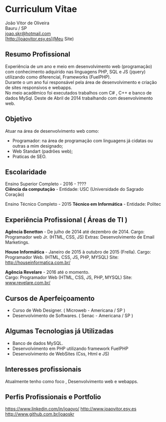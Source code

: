 # Curriculum Vitae

João Vitor de Oliveira    
Bauru / SP   
[joao.skr@hotmail.com](joao.skr@hotmail.com)  
[http://joaovitor.esy.es](Meu Site)  	


## Resumo Profissional

Experiência de um ano e meio em desenvolvimento web (programação) com conhecimento adquirido nas linguagens PHP, SQL e JS (jquery) utilizando como diferencial, Frameworks (FuelPHP).   
Durante o um ano fui responsável pela área de desenvolvimento e criação de sites responsivos e webapps.   
No meio acadêmico foi executados trabalhos com C# , C++ e banco de dados MySql. 
Deste de Abril de 2014 trabalhando com desenvolvimento web.

## Objetivo

Atuar na área de desenvolvimento web como:

 - Programador:  na área de programação com linguagens já cidatas ou outras a mim designado;
 - Web Standart (padrões web);
 - Praticas de SEO.

## Escolaridade

Ensino Superior Completo - 2016 - ????  
**Ciência da computação** - Entidade: USC (Universidade do Sagrado Coração)

Ensino Técnico Completo - 2015
**Técnico em Informática** - Entidade: Politec

## Experiência Profissional ( Áreas de TI )

**Agência Benetton** - De julho de 2014 até dezembro de 2014.
Cargo: Programador web Jr. (HTML, CSS, JS)
Extras: Desenvolvimento de Email Marketings.

**House Informática** - Janeiro de 2015 à outubro de 2015 (Frella). 
Cargo: Programador Web. (HTML, CSS, JS, PHP, MYSQL) 
Site: http://houseinformatica.com.br/  

**Agência Revelare** - 2016 até o momento.  
Cargo: Programador Web (HTML, CSS, JS, PHP, MYSQL)
Site: www.revelare.com.br/ 

## Cursos de Aperfeiçoamento

 - Curso de Web Designer. ( Microweb - Americana / SP )  
 - Desenvolvimento de Softwares. ( Senac - Americana / SP )  

## Algumas Tecnologias já Utilizadas

 - Banco de dados MySQL.
 - Desenvolvimento em PHP utilizando framework FuelPHP
 - Desenvolvimento de WebSites (Css, Html e JS)

## Interesses profissionais

Atualmente tenho como foco , Desenvolvimento web e webapps.

## Perfis Profissionais e Portfolio

https://www.linkedin.com/in/joaovo/
http://www.joaovitor.esy.es 
http://www.github.com.br/joaoskr  
